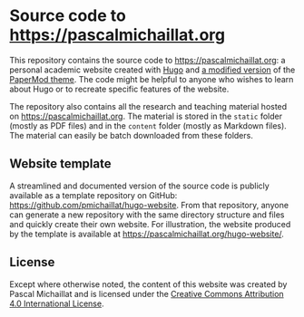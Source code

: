 # Source code to https://pascalmichaillat.org

This repository contains the source code to https://pascalmichaillat.org: a personal academic website created with [Hugo](https://github.com/gohugoio/hugo) and [a modified version](https://github.com/pmichaillat/hugo-website) of the [PaperMod theme](https://github.com/adityatelange/hugo-PaperMod). The code might be helpful to anyone who wishes to learn about Hugo or to recreate specific features of the website.

The repository also contains all the research and teaching material hosted on https://pascalmichaillat.org. The material is stored in the `static` folder (mostly as PDF files) and in the `content` folder (mostly as Markdown files). The material can easily be batch downloaded from these folders.

## Website template

A streamlined and documented version of the source code is publicly available as a template repository on GitHub: https://github.com/pmichaillat/hugo-website. From that repository, anyone can generate a new repository with the same directory structure and files and quickly create their own website. For illustration, the website produced by the template is available at https://pascalmichaillat.org/hugo-website/.

## License

Except where otherwise noted, the content of this website was created by Pascal Michaillat and is licensed under the [Creative Commons Attribution 4.0 International License](http://creativecommons.org/licenses/by/4.0/).
